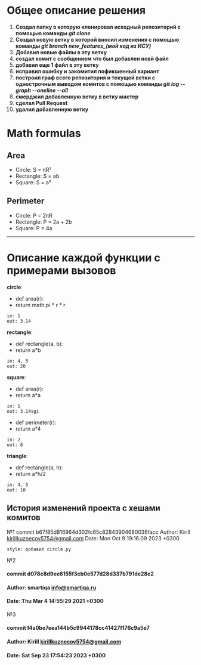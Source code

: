 # Общее описание решения
1. **Создал папку в которую клонировал исходный репозиторий с помощью команды *git clone***
2. **Создал новую ветку в которой вносил изменения с помощью команды *git branch new_features_(мой код из ИСУ)***
3. **Добавил новые файлы в эту ветку**
4. **создал комит с сообщением что был добавлен новй файл**
5. **добавил еще 1 файл в эту ветку**
6. **исправил ошибку и закомитил пофикшенный вариант**
7. **построил граф всего репозитория и текущей ветки с однострочным выводом комитов с помощью команды *git log --graph --oneline --all***
8. **смерджил добавленную ветку в ветку мастер**
9. **сделал Pull Request**
10. **удалил добавленную ветку**



# Math formulas
## Area
- Circle: S = πR²
- Rectangle: S = ab
- Square: S = a²

## Perimeter
- Circle: P = 2πR
- Rectangle: P = 2a + 2b
- Square: P = 4a


___
# Описание каждой функции с примерами вызовов

__circle__:
* def area(r):
* return math.pi * r * r
```angular2html
in: 1
out: 3.14
```
__rectangle__:
* def rectangle(a, b):
* return a*b
```angular2html
in: 4, 5
out: 20
```
__square__:
* def area(r):
* return a*a
```angular2html
in: 1
out: 3.14sgi
```
* def perimeter(r):
* return a*4
```angular2html
in: 2
out: 8
```
__triangle__:
* def rectangle(a, h):
* return a*h/2
```angular2html
in: 4, 5
out: 10
```

## История изменений проекта с хешами комитов
№1
commit b67f85d816964d302fc65c82843904680036facc 
Author: Kirill <kirillkuznecov5754@gmail.com>
Date:   Mon Oct 9 19:16:09 2023 +0300

    style: добавил circle.py

№2
#### commit d078c8d9ee6155f3cb0e577d28d337b791de28e2
#### Author: smartiqa <info@smartiqa.ru>
#### Date:   Thu Mar 4 14:55:29 2021 +0300
№3
#### commit f4a0be7eea144b5c9944178cc41427f176c9a5e7
#### Author: Kirill <kirillkuznecov5754@gmail.com>
#### Date:   Sat Sep 23 17:54:23 2023 +0300

